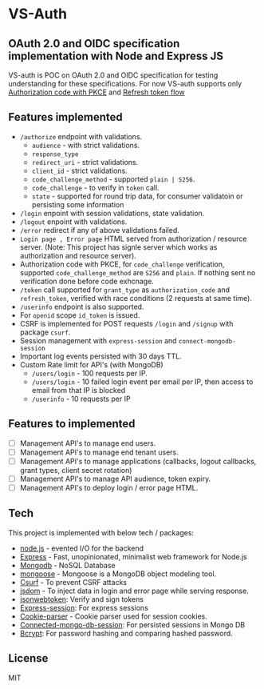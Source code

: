 # VS-Auth

## OAuth 2.0 and OIDC specification implementation with Node and Express JS

VS-auth is POC on OAuth 2.0 and OIDC specification for testing understanding for these specifications. For now VS-auth supports only [ Authorization code with PKCE](https://datatracker.ietf.org/doc/html/rfc6749#section-1.3.1) and [Refresh token flow](https://datatracker.ietf.org/doc/html/rfc6749#section-1.5)

## Features implemented

- `/authorize` endpoint with validations.
  - `audience` - with strict validations.
  - `response_type`
  - `redirect_uri` - strict validations.
  - `client_id` - strict validations.
  - `code_challenge_method` - supported `plain | S256`.
  - `code_challenge` - to verify in `token` call.
  - `state` - supported for round trip data, for consumer validatoin or persisting some information
- `/login` enpoint with session validations, state validation.
- `/logout` enpoint with validations.
- `/error` redirect if any of above validations failed.
- `Login page , Error page` HTML served from authorization / resource server. (Note: This project has signle server which works as authorization and resource server).
- Authorization code with PKCE, for `code_challenge` verification, supported `code_challenge_method` are `S256` and `plain`. If nothing sent no verification done before code exhcnage.
- `/token` call supported for `grant_type` as `authorization_code` and `refresh_token`, verified with race conditions (2 requests at same time).
- `/userinfo` endpoint is also supported.
- For `openid` scope `id_token` is issued.
- CSRF is implemented for POST requests `/login` and `/signup` with package `csurf`.
- Session management with `express-session` and `connect-mongodb-session`
- Important log events persisted with 30 days TTL.
- Custom Rate limit for API's (with MongoDB)
  - `/users/login` - 100 requests per IP.
  - `/users/login` - 10 failed login event per email per IP, then access to email from that IP is blocked
  - `/userinfo` - 10 requests per IP

## Features to implemented

- [ ] Management API's to manage end users.
- [ ] Management API's to manage end tenant users.
- [ ] Management API's to manage applications (callbacks, logout callbacks, grant types, client secret rotation)
- [ ] Management API's to manage API audience, token expiry.
- [ ] Management API's to deploy login / error page HTML.

## Tech

This project is implemented with below tech / packages:

- [node.js] - evented I/O for the backend
- [Express] - Fast, unopinionated, minimalist web framework for Node.js
- [Mongodb] - NoSQL Database
- [mongoose] - Mongoose is a MongoDB object modeling tool.
- [Csurf] - To prevent CSRF attacks
- [jsdom] - To inject data in login and error page while serving response.
- [jsonwebtoken]: Verify and sign tokens
- [Express-session]: For express sessions
- [Cookie-parser] - Cookie parser used for session cookies.
- [Connected-mongo-db-session]: For persisted sessions in Mongo DB
- [Bcrypt]: For password hashing and comparing hashed password.

## License

MIT

[//]: # "These are reference links used in project"
[node.js]: https://nodejs.org
[express]: https://expressjs.com/
[reactjs]: https://reactjs.org/
[mongodb]: https://www.mongodb.com/
[csurf]: https://github.com/expressjs/csurf
[jsdom]: https://github.com/jsdom/jsdom
[jsonwebtoken]: https://github.com/auth0/node-jsonwebtoken
[mongoose]: https://github.com/Automattic/mongoose
[express-session]: https://github.com/expressjs/session
[connected-mongo-db-session]: https://github.com/mongodb-js/connect-mongodb-session
[bcrypt]: https://github.com/kelektiv/node.bcrypt.js
[cookie-parser]: https://github.com/expressjs/cookie-parser
